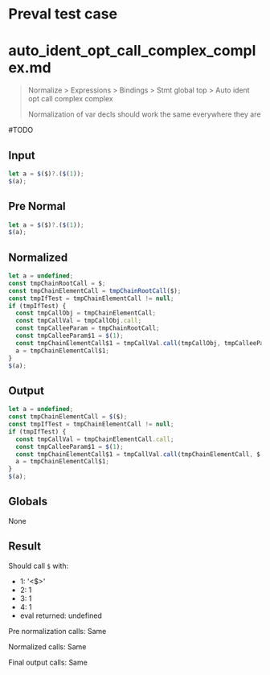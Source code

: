# Preval test case

# auto_ident_opt_call_complex_complex.md

> Normalize > Expressions > Bindings > Stmt global top > Auto ident opt call complex complex
>
> Normalization of var decls should work the same everywhere they are

#TODO

## Input

`````js filename=intro
let a = $($)?.($(1));
$(a);
`````

## Pre Normal

`````js filename=intro
let a = $($)?.($(1));
$(a);
`````

## Normalized

`````js filename=intro
let a = undefined;
const tmpChainRootCall = $;
const tmpChainElementCall = tmpChainRootCall($);
const tmpIfTest = tmpChainElementCall != null;
if (tmpIfTest) {
  const tmpCallObj = tmpChainElementCall;
  const tmpCallVal = tmpCallObj.call;
  const tmpCalleeParam = tmpChainRootCall;
  const tmpCalleeParam$1 = $(1);
  const tmpChainElementCall$1 = tmpCallVal.call(tmpCallObj, tmpCalleeParam, tmpCalleeParam$1);
  a = tmpChainElementCall$1;
}
$(a);
`````

## Output

`````js filename=intro
let a = undefined;
const tmpChainElementCall = $($);
const tmpIfTest = tmpChainElementCall != null;
if (tmpIfTest) {
  const tmpCallVal = tmpChainElementCall.call;
  const tmpCalleeParam$1 = $(1);
  const tmpChainElementCall$1 = tmpCallVal.call(tmpChainElementCall, $, tmpCalleeParam$1);
  a = tmpChainElementCall$1;
}
$(a);
`````

## Globals

None

## Result

Should call `$` with:
 - 1: '<$>'
 - 2: 1
 - 3: 1
 - 4: 1
 - eval returned: undefined

Pre normalization calls: Same

Normalized calls: Same

Final output calls: Same
